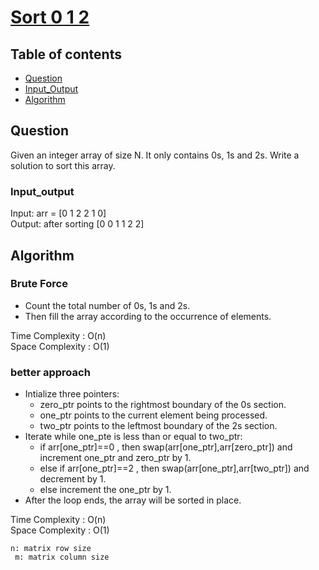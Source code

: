 # [Sort 0 1 2](https://www.codingninjas.com/codestudio/problems/sort-0-1-2_8230695?challengeSlug=striver-sde-challenge&leftPanelTab=1)

## Table of contents

- [Question](#question)
- [Input_Output](#input_output)
- [Algorithm](#algorithm)

## Question
Given an integer array of size N. It only contains 0s, 1s and 2s. Write a solution to sort this array.

### Input_output
Input: arr = [0 1 2 2 1 0] </br>
Output: after sorting [0 0 1 1 2 2]

## Algorithm

### Brute Force
- Count the total number of 0s, 1s and 2s.
- Then fill the array according to the occurrence of elements.

Time Complexity : O(n) </br>
Space Complexity : O(1)

### better approach
- Intialize three pointers:
    - zero_ptr points to the rightmost boundary of the 0s section.
    - one_ptr points to the current element being processed.
    - two_ptr points to the leftmost boundary of the 2s section.
- Iterate while one_pte is less than or equal to two_ptr:
    - if arr[one_ptr]==0 , then swap(arr[one_ptr],arr[zero_ptr]) and increment one_ptr and zero_ptr by 1.
    - else if arr[one_ptr]==2 , then swap(arr[one_ptr],arr[two_ptr]) and decrement by 1.
    - else increment the one_ptr by 1.
- After the loop ends, the array will be sorted in place.

Time Complexity : O(n)</br>
Space Complexity : O(1)

<code>n: matrix row size </br>
m: matrix column size </code>